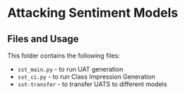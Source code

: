 # Attacking Sentiment Models

## Files and Usage
This folder contains the following files: 
+ `sst_main.py` - to run UAT generation
+ `sst_ci.py` - to run Class Impression Generation
+ `sst-transfer` - to transfer UATS to different models
